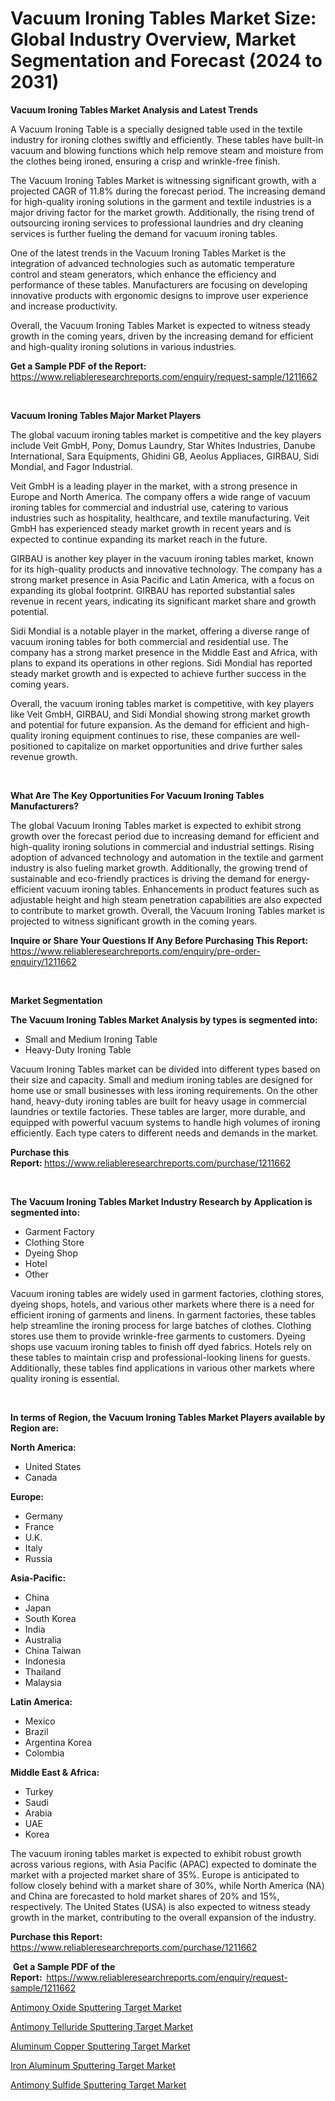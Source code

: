 <p><h1>Vacuum Ironing Tables Market Size: Global Industry Overview, Market Segmentation and Forecast (2024 to 2031)</h1></p><p><strong>Vacuum Ironing Tables Market Analysis and Latest Trends</strong></p>
<p><p>A Vacuum Ironing Table is a specially designed table used in the textile industry for ironing clothes swiftly and efficiently. These tables have built-in vacuum and blowing functions which help remove steam and moisture from the clothes being ironed, ensuring a crisp and wrinkle-free finish.</p><p>The Vacuum Ironing Tables Market is witnessing significant growth, with a projected CAGR of 11.8% during the forecast period. The increasing demand for high-quality ironing solutions in the garment and textile industries is a major driving factor for the market growth. Additionally, the rising trend of outsourcing ironing services to professional laundries and dry cleaning services is further fueling the demand for vacuum ironing tables.</p><p>One of the latest trends in the Vacuum Ironing Tables Market is the integration of advanced technologies such as automatic temperature control and steam generators, which enhance the efficiency and performance of these tables. Manufacturers are focusing on developing innovative products with ergonomic designs to improve user experience and increase productivity.</p><p>Overall, the Vacuum Ironing Tables Market is expected to witness steady growth in the coming years, driven by the increasing demand for efficient and high-quality ironing solutions in various industries.</p></p>
<p><strong>Get a Sample PDF of the Report:&nbsp;</strong> <a href="https://www.reliableresearchreports.com/enquiry/request-sample/1211662">https://www.reliableresearchreports.com/enquiry/request-sample/1211662</a></p>
<p>&nbsp;</p>
<p><strong>Vacuum Ironing Tables Major Market Players</strong></p>
<p><p>The global vacuum ironing tables market is competitive and the key players include Veit GmbH, Pony, Domus Laundry, Star Whites Industries, Danube International, Sara Equipments, Ghidini GB, Aeolus Appliaces, GIRBAU, Sidi Mondial, and Fagor Industrial. </p><p>Veit GmbH is a leading player in the market, with a strong presence in Europe and North America. The company offers a wide range of vacuum ironing tables for commercial and industrial use, catering to various industries such as hospitality, healthcare, and textile manufacturing. Veit GmbH has experienced steady market growth in recent years and is expected to continue expanding its market reach in the future.</p><p>GIRBAU is another key player in the vacuum ironing tables market, known for its high-quality products and innovative technology. The company has a strong market presence in Asia Pacific and Latin America, with a focus on expanding its global footprint. GIRBAU has reported substantial sales revenue in recent years, indicating its significant market share and growth potential.</p><p>Sidi Mondial is a notable player in the market, offering a diverse range of vacuum ironing tables for both commercial and residential use. The company has a strong market presence in the Middle East and Africa, with plans to expand its operations in other regions. Sidi Mondial has reported steady market growth and is expected to achieve further success in the coming years.</p><p>Overall, the vacuum ironing tables market is competitive, with key players like Veit GmbH, GIRBAU, and Sidi Mondial showing strong market growth and potential for future expansion. As the demand for efficient and high-quality ironing equipment continues to rise, these companies are well-positioned to capitalize on market opportunities and drive further sales revenue growth.</p></p>
<p>&nbsp;</p>
<p><strong>What Are The Key Opportunities For Vacuum Ironing Tables Manufacturers?</strong></p>
<p><p>The global Vacuum Ironing Tables market is expected to exhibit strong growth over the forecast period due to increasing demand for efficient and high-quality ironing solutions in commercial and industrial settings. Rising adoption of advanced technology and automation in the textile and garment industry is also fueling market growth. Additionally, the growing trend of sustainable and eco-friendly practices is driving the demand for energy-efficient vacuum ironing tables. Enhancements in product features such as adjustable height and high steam penetration capabilities are also expected to contribute to market growth. Overall, the Vacuum Ironing Tables market is projected to witness significant growth in the coming years.</p></p>
<p><strong>Inquire or Share Your Questions If Any Before Purchasing This Report:</strong> <a href="https://www.reliableresearchreports.com/enquiry/pre-order-enquiry/1211662">https://www.reliableresearchreports.com/enquiry/pre-order-enquiry/1211662</a></p>
<p>&nbsp;</p>
<p><strong>Market Segmentation</strong></p>
<p><strong>The Vacuum Ironing Tables Market Analysis by types is segmented into:</strong></p>
<p><ul><li>Small and Medium Ironing Table</li><li>Heavy-Duty Ironing Table</li></ul></p>
<p><p>Vacuum Ironing Tables market can be divided into different types based on their size and capacity. Small and medium ironing tables are designed for home use or small businesses with less ironing requirements. On the other hand, heavy-duty ironing tables are built for heavy usage in commercial laundries or textile factories. These tables are larger, more durable, and equipped with powerful vacuum systems to handle high volumes of ironing efficiently. Each type caters to different needs and demands in the market.</p></p>
<p><strong>Purchase this Report:&nbsp;</strong><a href="https://www.reliableresearchreports.com/purchase/1211662">https://www.reliableresearchreports.com/purchase/1211662</a></p>
<p>&nbsp;</p>
<p><strong>The Vacuum Ironing Tables Market Industry Research by Application is segmented into:</strong></p>
<p><ul><li>Garment Factory</li><li>Clothing Store</li><li>Dyeing Shop</li><li>Hotel</li><li>Other</li></ul></p>
<p><p>Vacuum ironing tables are widely used in garment factories, clothing stores, dyeing shops, hotels, and various other markets where there is a need for efficient ironing of garments and linens. In garment factories, these tables help streamline the ironing process for large batches of clothes. Clothing stores use them to provide wrinkle-free garments to customers. Dyeing shops use vacuum ironing tables to finish off dyed fabrics. Hotels rely on these tables to maintain crisp and professional-looking linens for guests. Additionally, these tables find applications in various other markets where quality ironing is essential.</p></p>
<p>&nbsp;</p>
<p><strong>In terms of Region, the Vacuum Ironing Tables Market Players available by Region are:</strong></p>
<p>
    <p> <strong> North America: </strong>
        <ul>
            <li>United States</li>
            <li>Canada</li>
        </ul>
        </p> 
    <p> <strong> Europe: </strong>
        <ul>
            <li>Germany</li>
            <li>France</li>
            <li>U.K.</li>
            <li>Italy</li>
            <li>Russia</li>
        </ul>
        </p> 
    <p> <strong> Asia-Pacific: </strong>
        <ul>
            <li>China</li>
            <li>Japan</li>
            <li>South Korea</li>
            <li>India</li>
            <li>Australia</li>
            <li>China Taiwan</li>
            <li>Indonesia</li>
            <li>Thailand</li>
            <li>Malaysia</li>
        </ul>
        </p> 
    <p> <strong> Latin America: </strong>
        <ul>
            <li>Mexico</li>
            <li>Brazil</li>
            <li>Argentina Korea</li>
            <li>Colombia</li>
        </ul>
        </p> 
    <p> <strong> Middle East & Africa: </strong>
        <ul>
            <li>Turkey</li>
            <li>Saudi</li>
            <li>Arabia</li>
            <li>UAE</li>
            <li>Korea</li>
        </ul>
    </p>
    </p>
<p><p>The vacuum ironing tables market is expected to exhibit robust growth across various regions, with Asia Pacific (APAC) expected to dominate the market with a projected market share of 35%. Europe is anticipated to follow closely behind with a market share of 30%, while North America (NA) and China are forecasted to hold market shares of 20% and 15%, respectively. The United States (USA) is also expected to witness steady growth in the market, contributing to the overall expansion of the industry.</p></p>
<p><strong>Purchase this Report: </strong><a href="https://www.reliableresearchreports.com/purchase/1211662">https://www.reliableresearchreports.com/purchase/1211662</a></p>
<p>&nbsp;<strong>Get a Sample PDF of the Report:&nbsp;&nbsp;</strong><a href="https://www.reliableresearchreports.com/enquiry/request-sample/1211662">https://www.reliableresearchreports.com/enquiry/request-sample/1211662</a></p>
<p><strong></strong></p>
<p><p><a href="https://medium.com/p/65a71c12d5f4/edit">Antimony Oxide Sputtering Target Market</a></p><p><a href="https://medium.com/@scotpurdy654/antimony-telluride-sputtering-target-market-report-reveals-the-latest-trends-and-growth-ff0e38d42758">Antimony Telluride Sputtering Target Market</a></p><p><a href="https://medium.com/p/5f2f3ab32ce6/edit">Aluminum Copper Sputtering Target Market</a></p><p><a href="https://medium.com/p/8983639f9bb7/edit">Iron Aluminum Sputtering Target Market</a></p><p><a href="https://medium.com/p/1baffaeec749/edit">Antimony Sulfide Sputtering Target Market</a></p></p>